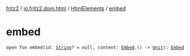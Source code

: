 [fritz2](../../index.md) / [io.fritz2.dom.html](../index.md) / [HtmlElements](index.md) / [embed](./embed.md)

# embed

`open fun embed(id: `[`String`](https://kotlinlang.org/api/latest/jvm/stdlib/kotlin/-string/index.html)`? = null, content: `[`Embed`](../-embed/index.md)`.() -> `[`Unit`](https://kotlinlang.org/api/latest/jvm/stdlib/kotlin/-unit/index.html)`): `[`Embed`](../-embed/index.md)